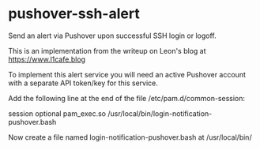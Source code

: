 # pushover-ssh-alert
Send an alert via Pushover upon successful SSH login or logoff.<p>
This is an implementation from the writeup on Leon's blog at https://www.l1cafe.blog<p>
To implement this alert service you will need an active Pushover account with a separate API token/key for this service.
<p>
  Add the following line at the end of the file /etc/pam.d/common-session:
</p>
<p>
  session optional       pam_exec.so /usr/local/bin/login-notification-pushover.bash
</p>
<p>
  Now create a file named login-notification-pushover.bash at /usr/local/bin/
</p>
